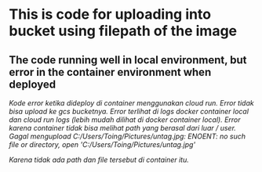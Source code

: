 # This is code for uploading into bucket using filepath of the image
## The code running well in local environment, but error in the container environment when deployed


_Kode error ketika dideploy di container menggunakan cloud run. Error  tidak bisa upload ke gcs bucketnya.
Error terlihat di logs docker container local dan cloud run logs (lebih mudah dilihat di docker container local). Error karena container tidak bisa melihat path yang berasal dari luar / user.
Gagal mengupload C:/Users/Toing/Pictures/untag.jpg: ENOENT: no such file or directory, open 'C:/Users/Toing/Pictures/untag.jpg'_

_Karena tidak ada path dan file tersebut di container itu._

